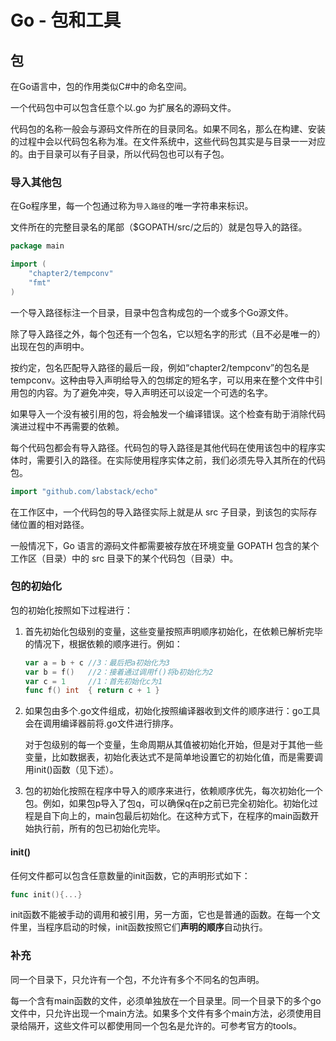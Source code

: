 # Go - 包和工具



## 包

在Go语言中，包的作用类似C#中的命名空间。

一个代码包中可以包含任意个以.go 为扩展名的源码文件。

代码包的名称一般会与源码文件所在的目录同名。如果不同名，那么在构建、安装的过程中会以代码包名称为准。在文件系统中，这些代码包其实是与目录一一对应的。由于目录可以有子目录，所以代码包也可以有子包。

### 导入其他包

在Go程序里，每一个包通过称为`导入路径`的唯一字符串来标识。

文件所在的完整目录名的尾部（$GOPATH/src/之后的）就是包导入的路径。

```go
package main

import (
	"chapter2/tempconv"
	"fmt"
)
```

一个导入路径标注一个目录，目录中包含构成包的一个或多个Go源文件。

除了导入路径之外，每个包还有一个包名，它以短名字的形式（且不必是唯一的）出现在包的声明中。

按约定，包名匹配导入路径的最后一段，例如“chapter2/tempconv”的包名是tempconv。这种由导入声明给导入的包绑定的短名字，可以用来在整个文件中引用包的内容。为了避免冲突，导入声明还可以设定一个可选的名字。

如果导入一个没有被引用的包，将会触发一个编译错误。这个检查有助于消除代码演进过程中不再需要的依赖。

每个代码包都会有导入路径。代码包的导入路径是其他代码在使用该包中的程序实体时，需要引入的路径。在实际使用程序实体之前，我们必须先导入其所在的代码包。

```go
import "github.com/labstack/echo"
```

在工作区中，一个代码包的导入路径实际上就是从 src 子目录，到该包的实际存储位置的相对路径。

一般情况下，Go 语言的源码文件都需要被存放在环境变量 GOPATH 包含的某个工作区（目录）中的 src 目录下的某个代码包（目录）中。

### 包的初始化

包的初始化按照如下过程进行：

1. 首先初始化包级别的变量，这些变量按照声明顺序初始化，在依赖已解析完毕的情况下，根据依赖的顺序进行。例如：

   ```go
   var a = b + c //3：最后把a初始化为3
   var b = f()   //2：接着通过调用f()将b初始化为2
   var c = 1     //1：首先初始化c为1
   func f() int  { return c + 1 }
   ```

2. 如果包由多个.go文件组成，初始化按照编译器收到文件的顺序进行：go工具会在调用编译器前将.go文件进行排序。

   对于包级别的每一个变量，生命周期从其值被初始化开始，但是对于其他一些变量，比如数据表，初始化表达式不是简单地设置它的初始化值，而是需要调用init()函数（见下述）。

3. 包的初始化按照在程序中导入的顺序来进行，依赖顺序优先，每次初始化一个包。例如，如果包p导入了包q，可以确保q在p之前已完全初始化。初始化过程是自下向上的，main包最后初始化。在这种方式下，在程序的main函数开始执行前，所有的包已初始化完毕。

#### init()

任何文件都可以包含任意数量的init函数，它的声明形式如下：

```go
func init(){...}
```

init函数不能被手动的调用和被引用，另一方面，它也是普通的函数。在每一个文件里，当程序启动的时候，init函数按照它们**声明的顺序**自动执行。



### 补充

同一个目录下，只允许有一个包，不允许有多个不同名的包声明。

每一个含有main函数的文件，必须单独放在一个目录里。同一个目录下的多个go文件中，只允许出现一个main方法。如果多个文件有多个main方法，必须使用目录给隔开，这些文件可以都使用同一个包名是允许的。可参考官方的tools。

